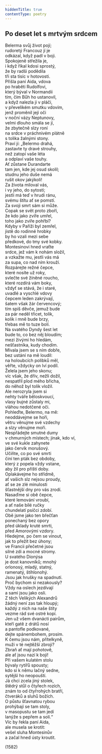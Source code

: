 ```yaml
---
hiddenTitle: true
contentType: poetry
---
```


<section>

## Po deset let s mrtvým srdcem

Belerma svůj život pojí;  
rudoretý Francouz jí je  
odkázal, když padl v boji.  
Spokojeně střežila je,  
i když říkal kdosi sprostý,  
že by radši podědila  
tři sta tisíc v hotovosti.  
Přišla paní Aida, vdova  
po hraběti Rudolfovi,  
který býval v Normandii  
tím, čím Bůh ho ustanovil,  
a když nalezla ji v pláči,  
v převelikém smutku vdovím,  
jenž proměnil její oči  
v noční vázy Neptunovy,  
velmi dlouho smála se jí,  
že zbytečně slzy roní  
na srdce v práchnivém plátně  
s tolika žalnými stony.  
Praví jí: „Belermo drahá,  
zastavte ty dravé strouhy,  
než zatopí vaše léta  
a odplaví vaše touhy.  
Ať zůstane Durandarte  
tam jen, kde jej osud skolil;  
studnu jeho duše nemá  
rušit okov jakýkoli!  
Za života miloval vás,  
i vy jeho, do sytosti;  
jestli má teď v hrudi ránu,  
svému štítu ať se pomstí.  
Za svoji smrt sám si může.  
Copak se svět proto zboří,  
že kdo jako zvíře umřel,  
toho jako zvíře pohřbí?  
Kdyby v Paříži byl zemřel,  
jistě do rodinné hrobky  
by ho vzali mezi sebe  
předkové, do tmy své kobky.  
Montesinovi hned vraťte  
srdce, jež vám k nohám složil,  
a vzkažte mu, jestli vás má  
za supa, co nad ním krouží.  
Rozpárejte režné čepce,  
které nosíte už roky,  
svlečte své žíněné roucho,  
které rozdírá vám boky,  
vždyť se stává, že i staré,  
uvadlé a vyschlé vdovy  
čepcem leden zakrývají,  
šatem však žár červencový;  
tím spíš děvče, jemuž bude  
za pár neděl třicet, tolik,  
kolik i mně bude brzy,  
třebas mě to tuze bolí.  
Na svatého Dyndy šest let  
bude to, co bez něj bloudím;  
mezi živými ho hledám,  
nešťastníka, kudy chodím.  
Mívala jsem se s ním dobře,  
bez ustání na mě loudil:  
na holoubcích polibků měl,  
věřte, vždycky on lví podíl.  
Želela jsem jeho skonu;  
víc však, že dřív, nežli dožil,  
nespatřil plod mého břicha,  
do něhož byl tolik vložil.  
Ale nerozryla jsem si  
nehty tváře běloskvoucí,  
vlasy bujné zůstaly mi,  
vláhou nedotčené oči.  
Pohleďte, Belermo, na mě:  
neoddávejme se hoři,  
větru věnujme své vzdechy  
a slzy věnujme moři.  
Nespřádejte smutné dumy  
v chmurných místech; jinak, kdo ví,  
ve své kukle zahynete  
jako červík morušový.  
Učiňte, co po své smrti  
činí ten pták bez obdoby,  
který z popela vždy vstane,  
aby žil pro příští doby.  
Oplakávejme ho střídmě,  
ať vašich slz nejsou proudy,  
ať se ze zlé minulosti  
šťastnější dny pro vás zrodí.  
Nasaďme si obě čepce,  
které lemování vroubí,  
a ať naše bílé ručky  
chundelatí psíčci zdobí.  
Obě jsme jako ten břečťan  
ponechaný bez opory  
před úklady kruté smrti,  
před Amorovými vzdory.  
Hledejme, po čem se vinout,  
jak to přežít bez úhony;  
ve Francii přečetné jsou  
silné zdi a mocné stromy.  
U svatého Dionýsa  
je dost kanovníků; mnohý  
orlonosý, mladý, statný,  
ramenatý, štíhlonohý.  
Jsou jak hrušky na spadnutí.  
Proč bychom si nezakously?  
Vždy na oslech jezdívají  
a sami jsou jako osli.  
Z těch Velikých Alexandrů  
žádný není zas tak hloupý;  
každý z nich na naše štíty  
vezme rád své ostré kopí.  
Jen už všem dvanácti pairům,  
kteří gatě z drátů nosí  
a pantofle podkované,  
dejte spánembohem, prosím.  
K čemu jsou nám, přítelkyně,  
muži v té nejtěžší zbroji?  
Zbraň ať mají pohotově,  
ale ať jsou nazí k boji!  
Při vašem kulatém stolu  
bývaly rytířů spousty;  
kdo si k němu lačný sedne,  
sytější ho neopouští.  
Já chci zcela jiný stolek,  
štědrý stůl o čtyřech rozích,  
znám to od čtyřrohých bratří,  
čtveráků a sluhů božích.  
O půstu šťavnatou rybou  
prohýbají se tam stoly,  
v masopustu se tam jedí  
lanýže s pepřem a solí.“  
Víc by řekla paní Aida,  
ale musela se krotit:  
vešel sluha Montesinův  
a začal hned ústy kroutit.

(1582)

</section>
